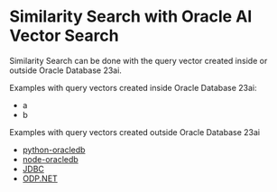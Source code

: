# Similarity Search with Oracle AI Vector Search

Similarity Search can be done with the query vector created inside or outside Oracle Database 23ai.

Examples with query vectors created inside Oracle Database 23ai:
- a
- b

Examples with query vectors created outside Oracle Database 23ai
- [python-oracledb](../python-oracledb/README.md)
- [node-oracledb](../node-oracledb/README.md)
- [JDBC](../jdbc/ai-vector-search-oracle-jdbc-examples-main/README.md)
- [ODP.NET](../odp.net/README.md)

